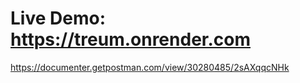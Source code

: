 # Live Demo: https://treum.onrender.com

https://documenter.getpostman.com/view/30280485/2sAXqqcNHk
